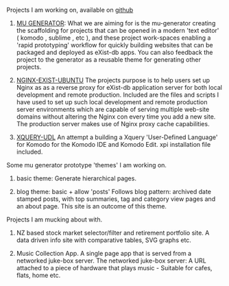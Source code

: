 
Projects I am working on, available on [github](https://github.com/grantmacken)

1. [MU GENERATOR](https://github.com/grantmacken/mu-generator): What we are
aiming for is the mu-generator creating the scaffolding for projects that can be
opened in a modern 'text editor' ( komodo , sublime , etc ), and these project
work-spaces enabling a 'rapid prototyping' workflow for quickly building
websites that can be packaged and deployed as eXist-db apps. You can also
feedback the project to the generator as a reusable theme for generating other
projects.

2. [NGINX-EXIST-UBUNTU](https://github.com/grantmacken/nginx-eXist-ubuntu) The
projects purpose is to help users set up Nginx as as a reverse proxy for
eXist-db application server for both local development and remote production.
Included are the files and scripts I have used to set up such local development
and remote production server environments which are capable of serving multiple
web-site domains without altering the Nginx con every time you add a new site.
The production server makes use of Nginx proxy cache capabilities.

3. [XQUERY-UDL](xquery-udl) An attempt a building a Xquery 'User-Defined
Language' for Komodo for the Komodo IDE and Komodo Edit. xpi installation file
included.

Some mu generator prototype 'themes' I am working on.

 1. basic theme: Generate hierarchical pages.

 2. blog theme: basic + allow 'posts' Follows blog pattern:
  archived date stamped posts, with top summaries, tag and category view pages
  and an about page. This site is an outcome of this theme.

Projects I am mucking about with.

1. NZ based stock market selector/filter and retirement portfolio site. A data
driven info site with comparative tables, SVG graphs etc.

2. Music Collection App. A single page app that is served from a networked
juke-box server. The networked juke-box server: A URL attached to a piece of
hardware that plays music - Suitable for cafes, flats, home etc.
